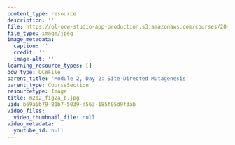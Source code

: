 ```yaml
---
content_type: resource
description: ''
file: https://ol-ocw-studio-app-production.s3.amazonaws.com/courses/20-109-laboratory-fundamentals-in-biological-engineering-spring-2010/b69a5b7981b75039a563185f05d9f3ab_m2d2_fig2a_b.jpg
file_type: image/jpeg
image_metadata:
  caption: ''
  credit: ''
  image-alt: ''
learning_resource_types: []
ocw_type: OCWFile
parent_title: 'Module 2, Day 2: Site-Directed Mutagenesis'
parent_type: CourseSection
resourcetype: Image
title: m2d2_fig2a_b.jpg
uid: b69a5b79-81b7-5039-a563-185f05d9f3ab
video_files:
  video_thumbnail_file: null
video_metadata:
  youtube_id: null
---
```

